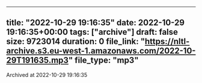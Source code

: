 
---
title: "2022-10-29 19:16:35"
date: 2022-10-29 19:16:35+00:00
tags: ["archive"]
draft: false
size: 9723014
duration: 0
file_link: "https://nltl-archive.s3.eu-west-1.amazonaws.com/2022-10-29T191635.mp3"
file_type: "mp3"
---
Archived at 2022-10-29 19:16:35
            